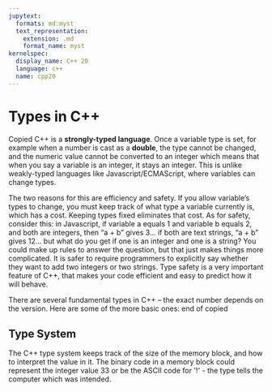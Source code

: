 ```yaml
---
jupytext:
  formats: md:myst
  text_representation:
    extension: .md
    format_name: myst
kernelspec:
  display_name: C++ 20
  language: c++
  name: cpp20
---
```


# Types in C++
Copied
C++ is a **strongly-typed language**. Once a variable type is set, for example when a number is cast as a **double**, the type cannot be changed, and the numeric value cannot be converted to an integer which means that when you say a variable is an integer, it stays an integer. This is unlike weakly-typed languages like Javascript/ECMAScript, where variables can change types.

The two reasons for this are efficiency and safety. If you allow variable’s types to change, you must keep track of what type a variable currently is, which has a cost. Keeping types fixed eliminates that cost. As for safety, consider this: in Javascript, if variable a equals 1 and variable b equals 2, and both are integers, then “a + b” gives 3... if both are text strings, “a + b” gives 12... but what do you get if one is an integer and one is a string? You could make up rules to answer the question, but that just makes things more complicated. It is safer to require programmers to explicitly say whether they want to add two integers or two strings. Type safety is a very important feature of C++, that makes your code efficient and easy to predict how it will behave.

There are several fundamental types in C++ – the exact number depends on the version. Here are some of the more basic ones:
end of copied


## Type System

The C++ type system keeps track of the size of the memory block, and how to interpret the value in it. The binary code in a memory block could represent the integer value 33 or be the ASCII code for '!' - the type tells the computer which was intended.